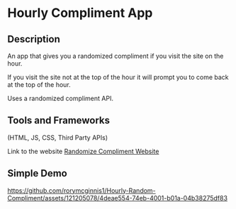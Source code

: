 # Hourly Compliment App

## Description

An app that gives you a randomized compliment if you visit the site on the hour.

If you visit the site not at the top of the hour it will prompt you to come back at the top of the hour.

Uses a randomized compliment API.

## Tools and Frameworks

(HTML, JS, CSS, Third Party APIs)

Link to the website [Randomize Compliment Website](https://rorymcginnis1.github.io/Hourly-Random-Compliment/)

## Simple Demo


https://github.com/rorymcginnis1/Hourly-Random-Compliment/assets/121205078/4deae554-74eb-4001-b01a-04b38275df83

